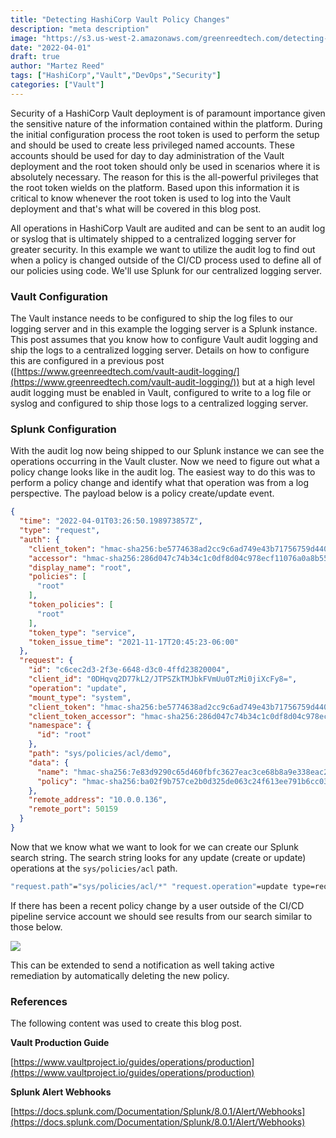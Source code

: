 ```yaml
---
title: "Detecting HashiCorp Vault Policy Changes"
description: "meta description"
image: "https://s3.us-west-2.amazonaws.com/greenreedtech.com/detecting-hashicorp-vault-root-login/vault_root_login.png"
date: "2022-04-01"
draft: true
author: "Martez Reed"
tags: ["HashiCorp","Vault","DevOps","Security"]
categories: ["Vault"]
---
```


Security of a HashiCorp Vault deployment is of paramount importance given the sensitive nature of the information contained within the platform. During the initial configuration process the root token is used to perform the setup and should be used to create less privileged named accounts. These accounts should be used for day to day administration of the Vault deployment and the root token should only be used in scenarios where it is absolutely necessary. The reason for this is the all-powerful privileges that the root token wields on the platform. Based upon this information it is critical to know whenever the root token is used to log into the Vault deployment and that's what will be covered in this blog post.

All operations in HashiCorp Vault are audited and can be sent to an audit log or syslog that is ultimately shipped to a centralized logging server for greater security. In this example we want to utilize the audit log to find out when a policy is changed outside of the CI/CD process used to define all of our policies using code. We'll use Splunk for our centralized logging server.

### Vault Configuration

The Vault instance needs to be configured to ship the log files to our logging server and in this example the logging server is a Splunk instance. This post assumes that you know how to configure Vault audit logging and ship the logs to a centralized logging server. Details on how to configure this are configured in a previous post ([https://www.greenreedtech.com/vault-audit-logging/](https://www.greenreedtech.com/vault-audit-logging/)) but at a high level audit logging must be enabled in Vault, configured to write to a log file or syslog and configured to ship those logs to a centralized logging server.

### Splunk Configuration

With the audit log now being shipped to our Splunk instance we can see the operations occurring in the Vault cluster. Now we need to figure out what a policy change looks like in the audit log. The easiest way to do this was to perform a policy change and identify what that operation was from a log perspective. The payload below is a policy create/update event.

```json
{
  "time": "2022-04-01T03:26:50.198973857Z",
  "type": "request",
  "auth": {
    "client_token": "hmac-sha256:be5774638ad2cc9c6ad749e43b71756759d44073d8e8285ec9de4dd6cde4a5d7",
    "accessor": "hmac-sha256:286d047c74b34c1c0df8d04c978ecf11076a0a8b557ef197a5e8bfc851aa1808",
    "display_name": "root",
    "policies": [
      "root"
    ],
    "token_policies": [
      "root"
    ],
    "token_type": "service",
    "token_issue_time": "2021-11-17T20:45:23-06:00"
  },
  "request": {
    "id": "c6cec2d3-2f3e-6648-d3c0-4ffd23820004",
    "client_id": "0DHqvq2D77kL2/JTPSZkTMJbkFVmUu0TzMi0jiXcFy8=",
    "operation": "update",
    "mount_type": "system",
    "client_token": "hmac-sha256:be5774638ad2cc9c6ad749e43b71756759d44073d8e8285ec9de4dd6cde4a5d7",
    "client_token_accessor": "hmac-sha256:286d047c74b34c1c0df8d04c978ecf11076a0a8b557ef197a5e8bfc851aa1808",
    "namespace": {
      "id": "root"
    },
    "path": "sys/policies/acl/demo",
    "data": {
      "name": "hmac-sha256:7e83d9290c65d460fbfc3627eac3ce68b8a9e338eac22b283e009c231ab5b04d",
      "policy": "hmac-sha256:ba02f9b757ce2b0d325de063c24f613ee791b6cc03b4ce76173cfbac8d0e8fd4"
    },
    "remote_address": "10.0.0.136",
    "remote_port": 50159
  }
}
```

Now that we know what we want to look for we can create our Splunk search string. The search string looks for any update (create or update) operations at the `sys/policies/acl` path.

```bash
"request.path"="sys/policies/acl/*" "request.operation"=update type=request "auth.display_name"!=vaultci
```

If there has been a recent policy change by a user outside of the CI/CD pipeline service account we should see results from our search similar to those below.

![](https://s3.us-west-2.amazonaws.com/greenreedtech.com/detecting-hashicorp-vault-root-login/vault_root_login-1024x585.png)

This can be extended to send a notification as well taking active remediation by automatically deleting the new policy.

### References

The following content was used to create this blog post.

**Vault Production Guide**

[https://www.vaultproject.io/guides/operations/production](https://www.vaultproject.io/guides/operations/production)

**Splunk Alert Webhooks**

[https://docs.splunk.com/Documentation/Splunk/8.0.1/Alert/Webhooks](https://docs.splunk.com/Documentation/Splunk/8.0.1/Alert/Webhooks)

